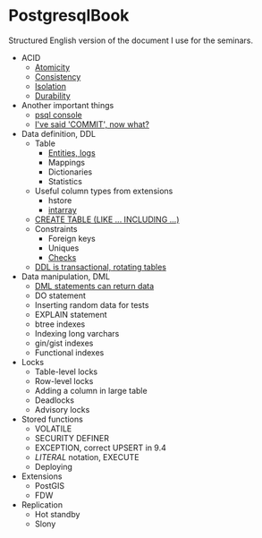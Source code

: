 # PostgresqlBook

Structured English version of the document I use for the seminars.

- ACID
    - [Atomicity](/acid/atomicity.md)
    - [Consistency](/acid/consistency.md)
    - [Isolation](/acid/isolation.md)
    - [Durability](/acid/durability.md)
- Another important things
    - [psql console](/important/psql.md)
    - [I've said 'COMMIT', now what?](/important/commit.md)
- Data definition, DDL
    - Table
        - [Entities, logs](/ddl/tables/entities.md)
        - Mappings
        - Dictionaries
        - Statistics
    - Useful column types from extensions
        - hstore
        - [intarray](/ddl/types/intarray.md)
    - [CREATE TABLE (LIKE ... INCLUDING ...)](/ddl/create_table_like.md)
    - Constraints
        - Foreign keys
        - Uniques
        - [Checks](/ddl/constraints/checks.md)
    - [DDL is transactional, rotating tables](/ddl/transactional.md)
- Data manipulation, DML
    - [DML statements can return data](/dml/returning.md)
    - DO statement
    - Inserting random data for tests
    - EXPLAIN statement
    - btree indexes
    - Indexing long varchars
    - gin/gist indexes
    - Functional indexes
- Locks
    - Table-level locks
    - Row-level locks
    - Adding a column in large table
    - Deadlocks
    - Advisory locks
- Stored functions
    - VOLATILE
    - SECURITY DEFINER
    - EXCEPTION, correct UPSERT in 9.4
    - $LITERAL$ notation, EXECUTE
    - Deploying
- Extensions
    - PostGIS
    - FDW
- Replication
    - Hot standby
    - Slony
